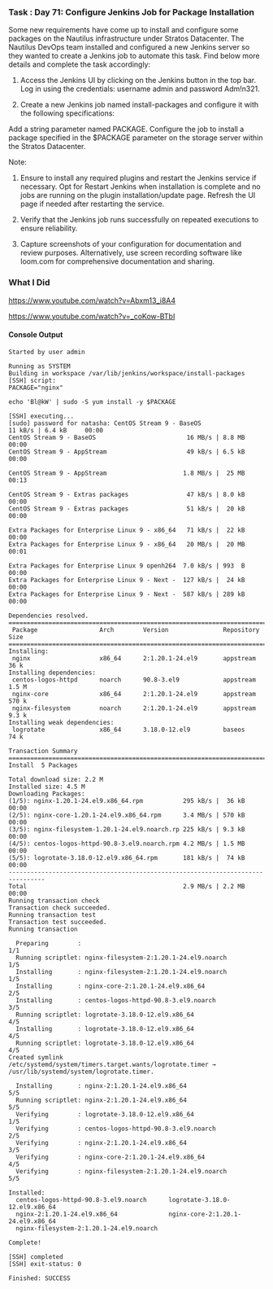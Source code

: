 ### Task : Day 71: Configure Jenkins Job for Package Installation

Some new requirements have come up to install and configure some packages on the Nautilus infrastructure under Stratos Datacenter. The Nautilus DevOps team installed and configured a new Jenkins server so they wanted to create a Jenkins job to automate this task. Find below more details and complete the task accordingly:

1. Access the Jenkins UI by clicking on the Jenkins button in the top bar. Log in using the credentials: username admin and password Adm!n321.

2. Create a new Jenkins job named install-packages and configure it with the following specifications:

Add a string parameter named PACKAGE.
Configure the job to install a package specified in the $PACKAGE parameter on the storage server within the Stratos Datacenter.

Note:

1. Ensure to install any required plugins and restart the Jenkins service if necessary. Opt for Restart Jenkins when installation is complete and no jobs are running on the plugin installation/update page. Refresh the UI page if needed after restarting the service.

2. Verify that the Jenkins job runs successfully on repeated executions to ensure reliability.

3. Capture screenshots of your configuration for documentation and review purposes. Alternatively, use screen recording software like loom.com for comprehensive documentation and sharing.

### What I Did

https://www.youtube.com/watch?v=Abxm13_i8A4

https://www.youtube.com/watch?v=_coKow-BTbI



#### Console Output
```
Started by user admin

Running as SYSTEM
Building in workspace /var/lib/jenkins/workspace/install-packages
[SSH] script:
PACKAGE="nginx"

echo 'Bl@kW' | sudo -S yum install -y $PACKAGE

[SSH] executing...
[sudo] password for natasha: CentOS Stream 9 - BaseOS                         11 kB/s | 6.4 kB     00:00    
CentOS Stream 9 - BaseOS                         16 MB/s | 8.8 MB     00:00    
CentOS Stream 9 - AppStream                      49 kB/s | 6.5 kB     00:00    

CentOS Stream 9 - AppStream                     1.8 MB/s |  25 MB     00:13    

CentOS Stream 9 - Extras packages                47 kB/s | 8.0 kB     00:00    
CentOS Stream 9 - Extras packages                51 kB/s |  20 kB     00:00    

Extra Packages for Enterprise Linux 9 - x86_64   71 kB/s |  22 kB     00:00    
Extra Packages for Enterprise Linux 9 - x86_64   20 MB/s |  20 MB     00:01    

Extra Packages for Enterprise Linux 9 openh264  7.0 kB/s | 993  B     00:00    
Extra Packages for Enterprise Linux 9 - Next -  127 kB/s |  24 kB     00:00    
Extra Packages for Enterprise Linux 9 - Next -  587 kB/s | 289 kB     00:00    

Dependencies resolved.
================================================================================
 Package                 Arch        Version               Repository      Size
================================================================================
Installing:
 nginx                   x86_64      2:1.20.1-24.el9       appstream       36 k
Installing dependencies:
 centos-logos-httpd      noarch      90.8-3.el9            appstream      1.5 M
 nginx-core              x86_64      2:1.20.1-24.el9       appstream      570 k
 nginx-filesystem        noarch      2:1.20.1-24.el9       appstream      9.3 k
Installing weak dependencies:
 logrotate               x86_64      3.18.0-12.el9         baseos          74 k

Transaction Summary
================================================================================
Install  5 Packages

Total download size: 2.2 M
Installed size: 4.5 M
Downloading Packages:
(1/5): nginx-1.20.1-24.el9.x86_64.rpm           295 kB/s |  36 kB     00:00    
(2/5): nginx-core-1.20.1-24.el9.x86_64.rpm      3.4 MB/s | 570 kB     00:00    
(3/5): nginx-filesystem-1.20.1-24.el9.noarch.rp 225 kB/s | 9.3 kB     00:00    
(4/5): centos-logos-httpd-90.8-3.el9.noarch.rpm 4.2 MB/s | 1.5 MB     00:00    
(5/5): logrotate-3.18.0-12.el9.x86_64.rpm       181 kB/s |  74 kB     00:00    
--------------------------------------------------------------------------------
Total                                           2.9 MB/s | 2.2 MB     00:00     
Running transaction check
Transaction check succeeded.
Running transaction test
Transaction test succeeded.
Running transaction

  Preparing        :                                                        1/1 
  Running scriptlet: nginx-filesystem-2:1.20.1-24.el9.noarch                1/5 
  Installing       : nginx-filesystem-2:1.20.1-24.el9.noarch                1/5 
  Installing       : nginx-core-2:1.20.1-24.el9.x86_64                      2/5 
  Installing       : centos-logos-httpd-90.8-3.el9.noarch                   3/5 
  Running scriptlet: logrotate-3.18.0-12.el9.x86_64                         4/5 
  Installing       : logrotate-3.18.0-12.el9.x86_64                         4/5 
  Running scriptlet: logrotate-3.18.0-12.el9.x86_64                         4/5 
Created symlink /etc/systemd/system/timers.target.wants/logrotate.timer → /usr/lib/systemd/system/logrotate.timer.

  Installing       : nginx-2:1.20.1-24.el9.x86_64                           5/5 
  Running scriptlet: nginx-2:1.20.1-24.el9.x86_64                           5/5 
  Verifying        : logrotate-3.18.0-12.el9.x86_64                         1/5 
  Verifying        : centos-logos-httpd-90.8-3.el9.noarch                   2/5 
  Verifying        : nginx-2:1.20.1-24.el9.x86_64                           3/5 
  Verifying        : nginx-core-2:1.20.1-24.el9.x86_64                      4/5 
  Verifying        : nginx-filesystem-2:1.20.1-24.el9.noarch                5/5 

Installed:
  centos-logos-httpd-90.8-3.el9.noarch      logrotate-3.18.0-12.el9.x86_64     
  nginx-2:1.20.1-24.el9.x86_64              nginx-core-2:1.20.1-24.el9.x86_64  
  nginx-filesystem-2:1.20.1-24.el9.noarch  

Complete!

[SSH] completed
[SSH] exit-status: 0

Finished: SUCCESS

```
